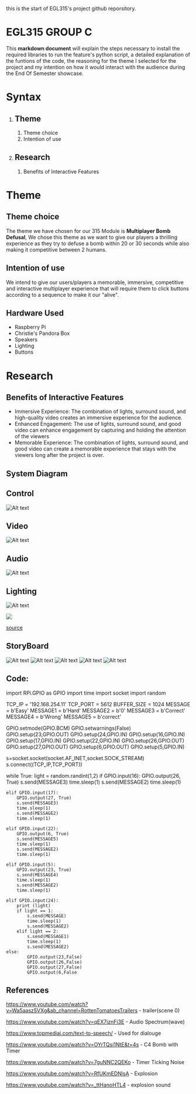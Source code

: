 
this is the start of EGL315's project github reporsitory.
# **EGL315 GROUP C**

This **markdown document** will explain the steps necessary to install the required libraries to run the feature's python script, a detailed explanation of the funtions of the code, the reasoning for the theme I selected for the project and my intention on how it would interact with the audience during the End Of Semester showcase.

# Syntax
1. ## Theme
    1. Theme choice
    2. Intention of use
2. ## Research
    1. Benefits of Interactive Features

# Theme

## **Theme choice**
The theme we have chosen for our 315 Module is **Multiplayer Bomb Defusal**, We chose this theme as we want to give our players a thrilling experience as they try to defuse a bomb within 20 or 30 seconds while also making it competitive between 2 humans.


## **Intention of use**
We intend to give our users/players a memorable, immersive, competitive and interactive multiplayer experience that will require them to click buttons according to a sequence to make it our "alive".

## **Hardware Used**
- Raspberry Pi
- Christie's Pandora Box
- Speakers
- Lighting
- Buttons


# Research

## Benefits of Interactive Features
- Immersive Experience: The combination of lights, surround sound, and high-quality video creates an immersive experience for the audience.
- Enhanced Engagement: The use of lights, surround sound, and good video can enhance engagement by capturing and holding the attention of the viewers
- Memorable Experience: The combination of lights, surround sound, and good video can create a memorable experience that stays with the viewers long after the project is over.

## System Diagram
## Control
![Alt text](images/control%20system%20diagram1.jpg)


## Video
![Alt text](images/video%20system%20diagram.jpg)

## Audio
![Alt text](images/audio%20system%20diagram.jpg)

## Lighting
![Alt text](images/lighting%20system%20diagram.jpg)


![](images/Pi4.jpg)

[source](https://www.raspberrypi.com/products/raspberry-pi-4-model-b/)

## StoryBoard

![Alt text](Images/0.PNG)
![Alt text](Images/1.PNG)
![Alt text](Images/2.PNG)
![Alt text](Images/3.PNG)
![Alt text](Images/4.PNG)




## Code:

import RPi.GPIO as GPIO
import time
import socket
import random


TCP_IP = '192.168.254.11'
TCP_PORT = 5612
BUFFER_SIZE = 1024
MESSAGE = b'Easy'
MESSAGE1 = b'Hard'
MESSAGE2 = b'0'
MESSAGE3 = b'Correct'
MESSAGE4 = b'Wrong'
MESSAGE5 = b'correct'



GPIO.setmode(GPIO.BCM)
GPIO.setwarnings(False)
GPIO.setup(23,GPIO.OUT)
GPIO.setup(24,GPIO.IN)
GPIO.setup(16,GPIO.IN)
GPIO.setup(17,GPIO.IN)
GPIO.setup(22,GPIO.IN)
GPIO.setup(26,GPIO.OUT)
GPIO.setup(27,GPIO.OUT)
GPIO.setup(6,GPIO.OUT)
GPIO.setup(5,GPIO.IN)


s=socket.socket(socket.AF_INET,socket.SOCK_STREAM)
s.connect((TCP_IP,TCP_PORT))


while True:
    light = random.randint(1,2)
    if GPIO.input(16):
        GPIO.output(26, True)
        s.send(MESSAGE3)
        time.sleep(1)
        s.send(MESSAGE2)
        time.sleep(1)
        
    elif GPIO.input(17):
        GPIO.output(27, True)
        s.send(MESSAGE3)
        time.sleep(1)
        s.send(MESSAGE2)
        time.sleep(1)
        
    elif GPIO.input(22):
        GPIO.output(6, True)
        s.send(MESSAGE5)
        time.sleep(1)
        s.send(MESSAGE2)
        time.sleep(1)
        
    elif GPIO.input(5):
        GPIO.output(23, True)
        s.send(MESSAGE4)
        time.sleep(1)
        s.send(MESSAGE2)
        time.sleep(1)
        
    elif GPIO.input(24):
        print (light)
        if light == 1:
            s.send(MESSAGE)
            time.sleep(1)
            s.send(MESSAGE2)
        elif light == 2:
            s.send(MESSAGE1)
            time.sleep(1)
            s.send(MESSAGE2)
    else:
            GPIO.output(23,False)
            GPIO.output(26,False)
            GPIO.output(27,False)
            GPIO.output(6,False

## References

https://www.youtube.com/watch?v=Wa5aasz5VXg&ab_channel=RottenTomatoesTrailers - trailer(scene 0)

https://www.youtube.com/watch?v=qEX7iznFi3E - Audio Spectrum(wave)

https://www.topmediai.com/text-to-speech/ - Used for dialouge 

https://www.youtube.com/watch?v=OYrTQsi1NtE&t=4s - C4 Bomb with Timer

https://www.youtube.com/watch?v=7guNNC2QEKo - Timer Ticking Noise

https://www.youtube.com/watch?v=RfUKmEDNlsA - Explosion

https://www.youtube.com/watch?v=_ttHanoHTL4 - explosion sound







 
